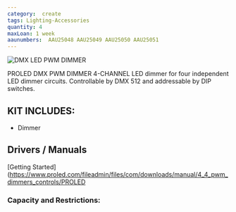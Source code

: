 ```yaml
---
category:  create
tags: Lighting-Accessories
quantity: 4
maxLoan: 1 week
aaunumbers:  AAU25048 AAU25049 AAU25050 AAU25051
---
```

![DMX LED PWM DIMMER](https://www.proled.com/fileadmin/_processed_/7/6/csm_PROLED_DMX-PWM-DIMMER-4-CHANNEL_B02_07_b196634951.png)

PROLED DMX PWM DIMMER 4-CHANNEL LED dimmer for four independent LED dimmer circuits. Controllable by DMX 512 and addressable by DIP switches.
## KIT INCLUDES:
-  Dimmer

## Drivers / Manuals
[Getting Started](https://www.proled.com/fileadmin/files/com/downloads/manual/4_4_pwm_dimmers_controls/PROLED
### Capacity and Restrictions:

